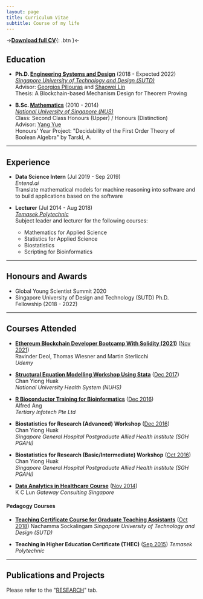 ```yaml
---
layout: page
title: Curriculum Vitae
subtitle: Course of my life
---
```


->[**Download full CV**](documents/Jin_Xing_Lim_CV_161121.pdf){: .btn }<-

## Education

- **Ph.D. [Engineering Systems and Design](https://esd.sutd.edu.sg/)** (2018 - Expected 2022)    
  [*Singapore University of Technology and Design (SUTD)*](https://sutd.edu.sg/)    
  Advisor: [Georgios Piliouras](https://people.sutd.edu.sg/~georgios/) and [Shaowei Lin](https://shaoweilin.github.io/)    
  Thesis: A Blockchain-based Mechanism Design for Theorem Proving
  
- **B.Sc. [Mathematics](https://www.math.nus.edu.sg/)** (2010 - 2014)    
  [*National University of Singapore (NUS)*](https://www.nus.edu.sg/)    
  Class: Second Class Honours (Upper) / Honours (Distinction)    
  Advisor: [Yang Yue](https://discovery.nus.edu.sg/463-yue-yang)    
  Honours' Year Project: "Decidability of the First Order Theory of Boolean Algebra" by Tarski, A.

---

## Experience

- **Data Science Intern** (Jul 2019 - Sep 2019)    
  *Entend.ai*    
  Translate mathematical models for machine reasoning into software and to build applications based on the software

- **Lecturer** (Jul 2014 - Aug 2018)     
  [*Temasek Polytechnic*](https://www.tp.edu.sg/)    
  Subject leader and lecturer for the following courses:
  - Mathematics for Applied Science
  - Statistics for Applied Science 
  - Biostatistics
  - Scripting for Bioinformatics

---

## Honours and Awards

- Global Young Scientist Summit 2020
- Singapore University of Design and Technology (SUTD) Ph.D. Fellowship (2018 - 2022)

---

## Courses Attended

- [**Ethereum Blockchain Developer Bootcamp With Solidity (2021)**](https://www.udemy.com/course/blockchain-developer/) ([Nov 2021](documents/EBDBWS2021_Cert.pdf))  
  Ravinder Deol, Thomas Wiesner and Martin Sterlicchi    
  *Udemy*
  
- [**Structural Equation Modelling Workshop Using Stata**](https://medicine.nus.edu.sg/rsu/wp-content/uploads/sites/15/2020/03/SEM_Dec2017.pdf) ([Dec 2017](documents/SEMWUS_cert.pdf))    
  Chan Yiong Huak    
  *National University Health System (NUHS)*    
  
- [**R Bioconductor Training for Bioinformatics**](https://www.tertiarycourses.com.sg/r-bioconductor-training-bioinformatics.html) ([Dec 2016](documents/RBTB_cert.pdf))    
  Alfred Ang    
  *Tertiary Infotech Pte Ltd*    
  
- **Biostatistics for Research (Advanced) Workshop** ([Dec 2016](documents/BRAW_cert.pdf))    
  Chan Yiong Huak    
  *Singapore General Hospital Postgraduate Allied Health Institute (SGH PGAHI)*    
  
- **Biostatistics for Research (Basic/Intermediate) Workshop** ([Oct 2016](documents/BRBIW_cert.pdf))    
  Chan Yiong Huak    
  *Singapore General Hospital Postgraduate Allied Health Institute (SGH PGAHI)*    

- [**Data Analytics in Healthcare Course**](http://gatewaypl.com/gw/courses/dahc/) ([Nov 2014](documents/DAHC_cert.pdf))    
  K C Lun
  *Gateway Consulting Singapore*
  
#### Pedagogy Courses

- [**Teaching Certificate Course for Graduate Teaching Assistants**](https://www.sutd.edu.sg/learningsciences/Teaching/Pedagogical-workshops-for-Graduate-Teaching-Assist) ([Oct 2018](documents/TASETL_cert.pdf))
  Nachamma Sockalingam
  *Singapore University of Technology and Design (SUTD)*
  
- **Teaching in Higher Education Certificate (THEC)** ([Sep 2015](documents/THEC_cert.pdf))
  *Temasek Polytechnic*
  
---

## Publications and Projects

Please refer to the "[RESEARCH](https://jinxinglim.github.io/research/)" tab.
